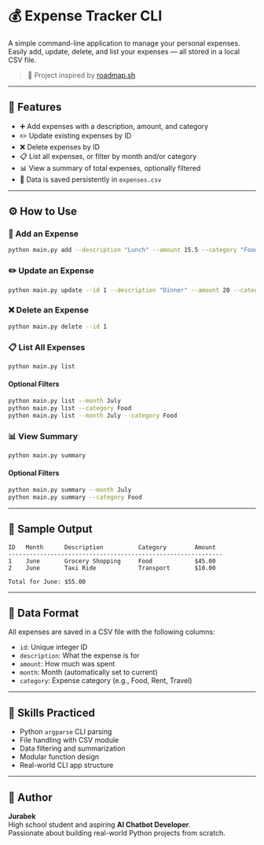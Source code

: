 # 💰 Expense Tracker CLI

A simple command-line application to manage your personal expenses. Easily add, update, delete, and list your expenses — all stored in a local CSV file.

> 📌 Project inspired by [roadmap.sh](https://roadmap.sh/projects/expense-tracker)

---

## 🚀 Features

- ➕ Add expenses with a description, amount, and category
- ✏️ Update existing expenses by ID
- ❌ Delete expenses by ID
- 📋 List all expenses, or filter by month and/or category
- 📊 View a summary of total expenses, optionally filtered
- 💾 Data is saved persistently in `expenses.csv`

---

## ⚙️ How to Use

### 📌 Add an Expense

```bash
python main.py add --description "Lunch" --amount 15.5 --category "Food"
```

### ✏️ Update an Expense

```bash
python main.py update --id 1 --description "Dinner" --amount 20 --category "Food"
```

### ❌ Delete an Expense

```bash
python main.py delete --id 1
```

### 📋 List All Expenses

```bash
python main.py list
```

#### Optional Filters

```bash
python main.py list --month July
python main.py list --category Food
python main.py list --month July --category Food
```

### 📊 View Summary

```bash
python main.py summary
```

#### Optional Filters

```bash
python main.py summary --month July
python main.py summary --category Food
```

---

## 🧾 Sample Output

```
ID   Month      Description          Category        Amount
-------------------------------------------------------------
1    June       Grocery Shopping     Food            $45.00
2    June       Taxi Ride            Transport       $10.00

Total for June: $55.00
```

---

## 📁 Data Format

All expenses are saved in a CSV file with the following columns:

- `id`: Unique integer ID
- `description`: What the expense is for
- `amount`: How much was spent
- `month`: Month (automatically set to current)
- `category`: Expense category (e.g., Food, Rent, Travel)

---

## 🧠 Skills Practiced

- Python `argparse` CLI parsing
- File handling with CSV module
- Data filtering and summarization
- Modular function design
- Real-world CLI app structure

---

## 👤 Author

**Jurabek**  
High school student and aspiring **AI Chatbot Developer**.  
Passionate about building real-world Python projects from scratch.

